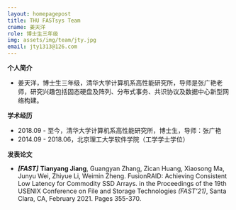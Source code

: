 ```yaml
---
layout: homepagepost
title: THU FASTsys Team
cname: 姜天洋
role: 博士生三年级
img: assets/img/team/jty.jpg
email: jty1313@126.com
---
```

**个人简介**
* 姜天洋，博士生三年级，清华大学计算机系高性能研究所，导师是张广艳老师，研究兴趣包括固态硬盘及阵列、分布式事务、共识协议及数据中心新型网络构建。

**学术经历**
* 2018.09 - 至今，清华大学计算机系高性能研究所，博士生，导师：张广艳
* 2014.09 - 2018.06，北京理工大学软件学院（工学学士学位）

**发表论文**
* ***[FAST]*** **Tianyang Jiang**, Guangyan Zhang, Zican Huang, Xiaosong Ma, Junyu Wei, Zhiyue Li, Weimin Zheng. FusionRAID: Achieving Consistent Low Latency for Commodity SSD Arrays. in the Proceedings of the 19th USENIX Conference on File and Storage Technologies *(FAST'21)*, Santa Clara, CA, February 2021. Pages 355-370.
